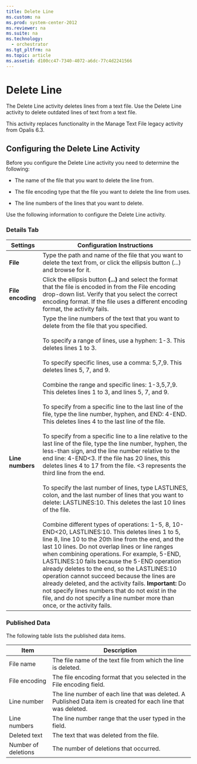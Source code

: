 ```yaml
---
title: Delete Line
ms.custom: na
ms.prod: system-center-2012
ms.reviewer: na
ms.suite: na
ms.technology: 
  - orchestrator
ms.tgt_pltfrm: na
ms.topic: article
ms.assetid: d100cc47-7340-4072-a6dc-77c4d2241566
---
```

# Delete Line
The Delete Line activity deletes lines from a text file.  Use the Delete Line activity to delete outdated lines of text from a text file.

This activity replaces functionality in the Manage Text File legacy activity from Opalis 6.3.

## Configuring the Delete Line Activity
Before you configure the Delete Line activity you need to determine the following:

-   The name of the file that you want to delete the line from.

-   The file encoding type that the file you want to delete the line from uses.

-   The line numbers of the lines that you want to delete.

Use the following information to configure the Delete Line activity.

### Details Tab

|Settings|Configuration Instructions|
|------------|------------------------------|
|**File**|Type the path and name of the file that you want to delete the text from, or click the ellipsis button \(...\) and browse for it.|
|**File encoding**|Click the ellipsis button **\(...\)** and select the format that the file is encoded in from the File encoding drop\-down list. Verify that you select the correct encoding format. If the file uses a different encoding format, the activity fails.|
|**Line numbers**|Type the line numbers of the text that you want to delete from the file that you specified.<br /><br />To specify a range of lines, use a hyphen: 1\-3. This deletes lines 1 to 3.<br /><br />To specify specific lines, use a comma: 5,7,9. This deletes lines 5, 7, and 9.<br /><br />Combine the range and specific lines: 1\-3,5,7,9. This deletes lines 1 to 3, and lines 5, 7, and 9.<br /><br />To specify from a specific line to the last line of the file, type the line number, hyphen, and END: 4\-END. This deletes lines 4 to the last line of the file.<br /><br />To specify from a specific line to a line relative to the last line of the file, type the line number, hyphen, the less\-than sign, and the line number relative to the end line: 4\-END<3. If the file has 20 lines, this deletes lines 4 to 17 from the file. <3 represents the third line from the end.<br /><br />To specify the last number of lines, type LASTLINES, colon, and the last number of lines that you want to delete: LASTLINES:10. This deletes the last 10 lines of the file.<br /><br />Combine different types of operations: 1\-5, 8, 10\-END<20, LASTLINES:10. This deletes lines 1 to 5, line 8, line 10 to the 20th line from the end, and the last 10 lines. Do not overlap lines or line ranges when combining operations. For example, 5\-END, LASTLINES:10 fails because the 5\-END operation already deletes to the end, so the LASTLINES:10 operation cannot succeed because the lines are already deleted, and the activity fails. **Important:** Do not specify lines numbers that do not exist in the file, and do not specify a line number more than once, or the activity fails.|

### Published Data
The following table lists the published data items.

|Item|Description|
|--------|---------------|
|File name|The file name of the text file from which the line is deleted.|
|File encoding|The file encoding format that you selected in the File encoding field.|
|Line number|The line number of each line that was deleted. A Published Data item is created for each line that was deleted.|
|Line numbers|The line number range that the user typed in the field.|
|Deleted text|The text that was deleted from the file.|
|Number of deletions|The number of deletions that occurred.|

